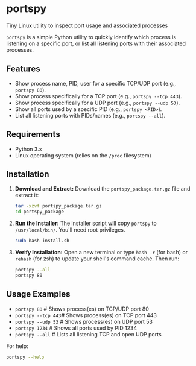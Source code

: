 # portspy
Tiny Linux utility to inspect port usage and associated processes

`portspy` is a simple Python utility to quickly identify which process is listening on a specific port, or list all listening ports with their associated processes.

## Features

* Show process name, PID, user for a specific TCP/UDP port (e.g., `portspy 80`).
* Show process specifically for a TCP port (e.g., `portspy --tcp 443`).
* Show process specifically for a UDP port (e.g., `portspy --udp 53`).
* Show all ports used by a specific PID (e.g., `portspy <PID>`).
* List all listening ports with PIDs/names (e.g., `portspy --all`).

## Requirements

* Python 3.x
* Linux operating system (relies on the `/proc` filesystem)

## Installation

1.  **Download and Extract:**
    Download the `portspy_package.tar.gz` file and extract it:
    ```bash
    tar -xzvf portspy_package.tar.gz
    cd portspy_package
    ```

2.  **Run the Installer:**
    The installer script will copy `portspy` to `/usr/local/bin/`. You'll need root privileges.
    ```bash
    sudo bash install.sh
    ```

3.  **Verify Installation:**
    Open a new terminal or type `hash -r` (for bash) or `rehash` (for zsh) to update your shell's command cache. Then run:
    ```bash
    portspy --all
    portspy 80
    ```

## Usage Examples

* `portspy 80`       # Shows process(es) on TCP/UDP port 80
* `portspy --tcp 443`# Shows process(es) on TCP port 443
* `portspy --udp 53` # Shows process(es) on UDP port 53
* `portspy 1234`     # Shows all ports used by PID 1234
* `portspy --all`    # Lists all listening TCP and open UDP ports

For help:
```bash
portspy --help
